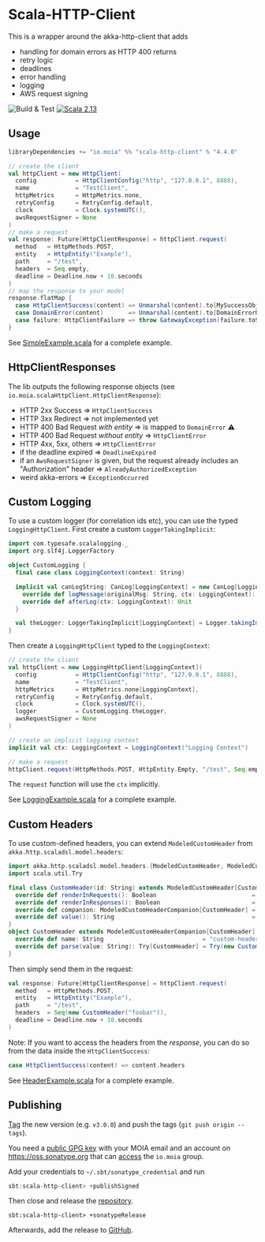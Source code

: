 # Scala-HTTP-Client

This is a wrapper around the akka-http-client that adds

* handling for domain errors as HTTP 400 returns
* retry logic
* deadlines
* error handling
* logging
* AWS request signing

![Build & Test](https://github.com/moia-oss/scala-http-client/workflows/Build%20&%20Test/badge.svg)
[![Scala 2.13](https://img.shields.io/maven-central/v/io.moia/scala-http-client_2.13.svg)](https://search.maven.org/search?q=scala-http-client_2.13)

## Usage

```sbt
libraryDependencies += "io.moia" %% "scala-http-client" % "4.4.0"
```

```scala
// create the client
val httpClient = new HttpClient(
  config           = HttpClientConfig("http", "127.0.0.1", 8888),
  name             = "TestClient",
  httpMetrics      = HttpMetrics.none,
  retryConfig      = RetryConfig.default,
  clock            = Clock.systemUTC(),
  awsRequestSigner = None
)
// make a request
val response: Future[HttpClientResponse] = httpClient.request(
  method   = HttpMethods.POST,
  entity   = HttpEntity("Example"),
  path     = "/test",
  headers  = Seq.empty,
  deadline = Deadline.now + 10.seconds
)
// map the response to your model
response.flatMap {
  case HttpClientSuccess(content) => Unmarshal(content).to[MySuccessObject].map(Right(_))
  case DomainError(content)       => Unmarshal(content).to[DomainErrorObject].map(Left(_))
  case failure: HttpClientFailure => throw GatewayException(failure.toString)
}
```

See [SimpleExample.scala](/src/it/scala/io/moia/scalaHttpClient/SimpleExample.scala) for a complete example.

## HttpClientResponses

The lib outputs the following response objects (see `io.moia.scalaHttpClient.HttpClientResponse`):

* HTTP 2xx Success => `HttpClientSuccess`
* HTTP 3xx Redirect => not implemented yet
* HTTP 400 Bad Request _with entity_ => is mapped to `DomainError` ⚠️
* HTTP 400 Bad Request _without entity_ => `HttpClientError`
* HTTP 4xx, 5xx, others => `HttpClientError`
* if the deadline expired => `DeadlineExpired`
* if an `AwsRequestSigner` is given, but the request already includes an "Authorization" header => `AlreadyAuthorizedException`
* weird akka-errors => `ExceptionOccurred`


## Custom Logging

To use a custom logger (for correlation ids etc), you can use the typed `LoggingHttpClient`. 
First create a custom `LoggerTakingImplicit`:

```scala
import com.typesafe.scalalogging._
import org.slf4j.LoggerFactory

object CustomLogging {
  final case class LoggingContext(context: String)

  implicit val canLogString: CanLog[LoggingContext] = new CanLog[LoggingContext] {
    override def logMessage(originalMsg: String, ctx: LoggingContext): String = ???
    override def afterLog(ctx: LoggingContext): Unit                          = ???
  }

  val theLogger: LoggerTakingImplicit[LoggingContext] = Logger.takingImplicit(LoggerFactory.getLogger(getClass.getName))
}
``` 

Then create a `LoggingHttpClient` typed to the `LoggingContext`:

```scala
// create the client
val httpClient = new LoggingHttpClient[LoggingContext](
  config           = HttpClientConfig("http", "127.0.0.1", 8888),
  name             = "TestClient",
  httpMetrics      = HttpMetrics.none[LoggingContext],
  retryConfig      = RetryConfig.default,
  clock            = Clock.systemUTC(),
  logger           = CustomLogging.theLogger,
  awsRequestSigner = None
)

// create an implicit logging context
implicit val ctx: LoggingContext = LoggingContext("Logging Context")

// make a request
httpClient.request(HttpMethods.POST, HttpEntity.Empty, "/test", Seq.empty, Deadline.now + 10.seconds)
```

The `request` function will use the `ctx` implicitly.

See [LoggingExample.scala](/src/it/scala/io/moia/scalaHttpClient/LoggingExample.scala) for a complete example.


## Custom Headers

To use custom-defined headers, you can extend `ModeledCustomHeader` from `akka.http.scaladsl.model.headers`:

```scala
import akka.http.scaladsl.model.headers.{ModeledCustomHeader, ModeledCustomHeaderCompanion}
import scala.util.Try

final class CustomHeader(id: String) extends ModeledCustomHeader[CustomHeader] {
  override def renderInRequests(): Boolean                           = true
  override def renderInResponses(): Boolean                          = true
  override def companion: ModeledCustomHeaderCompanion[CustomHeader] = CustomHeader
  override def value(): String                                       = id
}
object CustomHeader extends ModeledCustomHeaderCompanion[CustomHeader] {
  override def name: String                            = "custom-header"
  override def parse(value: String): Try[CustomHeader] = Try(new CustomHeader(value))
}
```

Then simply send them in the request:

```scala
val response: Future[HttpClientResponse] = httpClient.request(
  method   = HttpMethods.POST,
  entity   = HttpEntity("Example"),
  path     = "/test",
  headers  = Seq(new CustomHeader("foobar")),
  deadline = Deadline.now + 10.seconds
)
```

Note: If you want to access the headers from the _response_, you can do so from the data inside the `HttpClientSuccess`:

```scala
case HttpClientSuccess(content) => content.headers
```

See [HeaderExample.scala](/src/it/scala/io/moia/scalaHttpClient/HeaderExample.scala) for a complete example.

## Publishing

[Tag](https://github.com/moia-oss/scala-http-client/tags) the new version (e.g. `v3.0.0`) and push the tags (`git push origin --tags`).

You need a [public GPG key](https://www.scala-sbt.org/release/docs/Using-Sonatype.html) with your MOIA email and an account on https://oss.sonatype.org that can [access](https://issues.sonatype.org/browse/OSSRH-52948) the `io.moia` group.

Add your credentials to `~/.sbt/sonatype_credential` and run
```sbt
sbt:scala-http-client> +publishSigned
```

Then close and release the [repository](https://oss.sonatype.org/#stagingRepositories).
```
sbt:scala-http-client> +sonatypeRelease
```

Afterwards, add the release to [GitHub](https://github.com/moia-oss/scala-http-client/releases).
